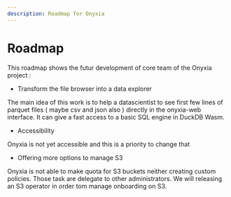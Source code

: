 ```yaml
---
description: Roadmap for Onyxia
---
```


# Roadmap

This roadmap shows the futur development of core team of the Onyxia project :&#x20;

* Transform the file browser into a data explorer

The main idea of this work is to help a datascientist to see first few lines of parquet files ( maybe csv and json also ) directly in the onyxia-web interface. It can give a fast access to a basic SQL engine in DuckDB Wasm.

* Accessibility

Onyxia is not yet accessible and this is a priority to change that

* Offering more options to manage S3

Onyxia is not able to make quota for S3 buckets neither creating custom policies. Those task are delegate to other administrators. We will releasing an S3 operator in order tom manage onboarding on S3.



